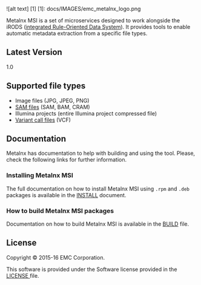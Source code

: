 ![alt text] [1]
[1]: docs/IMAGES/emc_metalnx_logo.png 

Metalnx MSI is a set of microservices designed to work alongside the iRODS ([integrated Rule-Oriented Data System][irods]). It provides tools to enable automatic metadata extraction from a specific file types.

## Latest Version
1.0

## Supported file types

* Image files (JPG, JPEG, PNG)
* [SAM files][samtools] (SAM, BAM, CRAM)
* Illumina projects (entire Illumina project compressed file)
* [Variant call files][vcf-files] (VCF)

## Documentation

Metalnx has documentation to help with building and using the tool. Please, check the following links for further information.

### Installing Metalnx MSI


The full documentation on how to install Metalnx MSI using `.rpm` and `.deb` packages is available in the [INSTALL](docs/INSTALL.md) document.

### How to build Metalnx MSI packages

Documentation on how to build Metalnx MSI is available in the [BUILD](docs/BUILD.md) file. 

## License

Copyright © 2015-16 EMC Corporation.

This software is provided under the Software license provided in the <a href="LICENSE"> LICENSE </a> file.

[irods]: http://www.irods.org
[samtools]: http://www.htslib.org/
[vcf-files]: http://www.1000genomes.org/wiki/Analysis/vcf4.0